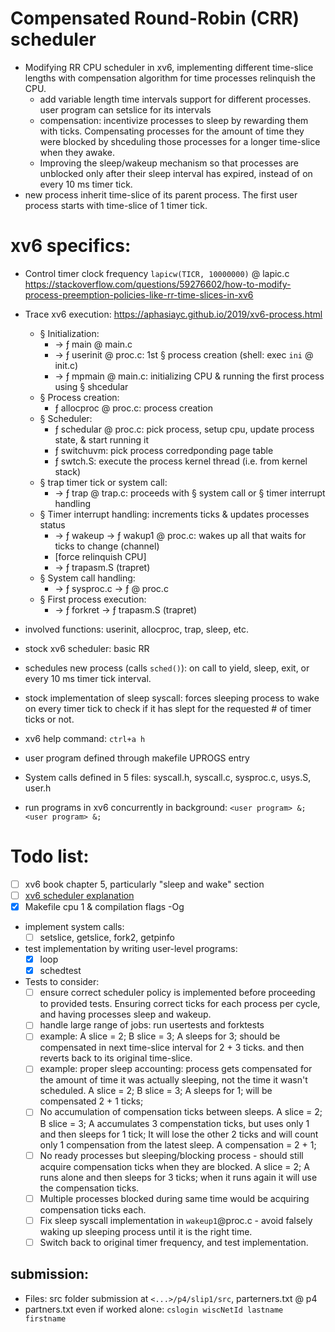 # Compensated Round-Robin (CRR) scheduler
- Modifying RR CPU scheduler in xv6, implementing different time-slice lengths with compensation algorithm for time processes relinquish the CPU.
  - add variable length time intervals support for different processes. user program can setslice for its intervals
  - compensation: incentivize processes to sleep by rewarding them with ticks. Compensating processes for the amount of time they were blocked by shceduling those processes for a longer time-slice when they awake.
  - Improving the sleep/wakeup mechanism so that processes are unblocked only after their sleep interval has expired, instead of on every 10 ms timer tick.
- new process inherit time-slice of its parent process. The first user process starts with time-slice of 1 timer tick.

# xv6 specifics: 
- Control timer clock frequency `lapicw(TICR, 10000000)` @ lapic.c
    https://stackoverflow.com/questions/59276602/how-to-modify-process-preemption-policies-like-rr-time-slices-in-xv6
- Trace xv6 execution:  https://aphasiayc.github.io/2019/xv6-process.html
  - § Initialization: 
    - → ƒ main @ main.c
    - → ƒ userinit @ proc.c: 1st § process creation (shell: exec `ini` @ init.c)
    - → ƒ mpmain @ main.c: initializing CPU & running the first process using § shcedular
  - § Process creation: 
    - ƒ allocproc @ proc.c: process creation
  - § Scheduler:
    - ƒ schedular @ proc.c: pick process, setup cpu, update process state, & start running it
    - ƒ switchuvm: pick process corredponding page table
    - ƒ swtch.S: execute the process kernel thread (i.e. from kernel stack)
  - § trap timer tick or system call: 
    - → ƒ trap @ trap.c: proceeds with § system call or § timer interrupt handling
  - § Timer interrupt handling: increments ticks & updates processes status
    - → ƒ wakeup → ƒ wakup1 @ proc.c: wakes up all that waits for ticks to change (channel)
    - [force relinquish CPU]
    - → ƒ trapasm.S (trapret)
  - § System call handling:
    - → ƒ sysproc.c → ƒ @ proc.c
  - § First process execution: 
    - → ƒ forkret → ƒ trapasm.S (trapret)

- involved functions: userinit, allocproc, trap, sleep, etc.
- stock xv6 scheduler: basic RR
- schedules new process (calls `sched()`): on call to yield, sleep, exit, or every 10 ms timer tick
interval.
- stock implementation of sleep syscall: forces sleeping process to wake on every timer tick to check if it has slept for the requested # of timer ticks or not. 

- xv6 help command: `ctrl+a h`
- user program defined through makefile UPROGS entry
- System calls defined in 5 files: syscall.h, syscall.c, sysproc.c, usys.S, user.h
- run programs in xv6 concurrently in background: `<user program> &; <user program> &;`

# Todo list:
- [ ] xv6 book chapter 5, particularly "sleep and wake" section
- [ ] [xv6 scheduler explanation ](https://www.youtube.com/watch?v=eYfeOT1QYmg)
- [x] Makefile cpu 1 & compilation flags -Og
- implement system calls: 
  - [ ] setslice, getslice, fork2, getpinfo
- test implementation by writing user-level programs: 
  - [x] loop
  - [x] schedtest
- Tests to consider: 
  - [ ] ensure correct scheduler policy is implemented before proceeding to provided tests. Ensuring correct ticks for each process per cycle, and having processes sleep and wakeup.
  - [ ] handle large range of jobs: run usertests and forktests
  - [ ] example: A slice = 2; B slice = 3; A sleeps for 3; should be compensated in next time-slice interval for 2 + 3 ticks. and then reverts back to its original time-slice.
  - [ ] example: proper sleep accounting: process gets compensated for the amount of time it was actually sleeping, not the time it wasn't scheduled. A slice = 2; B slice = 3; A sleeps for 1; will be compensated 2 + 1 ticks;
  - [ ] No accumulation of compensation ticks between sleeps. A slice = 2; B slice = 3; A accumulates 3 compenstation ticks, but uses only 1 and then sleeps for 1 tick; It will lose the other 2 ticks and will count only 1 compensation from the latest sleep. A compensation = 2 + 1;
  - [ ] No ready processes but sleeping/blocking process - should still acquire compensation ticks when they are blocked. A slice = 2; A runs alone and then sleeps for 3 ticks; when it runs again it will use the compensation ticks.
  - [ ] Multiple processes blocked during same time would be acquiring compensation ticks each.
  - [ ] Fix sleep syscall implementation in `wakeup1`@proc.c - avoid falsely waking up sleeping process until it is the right time.
  - [ ] Switch back to original timer frequency, and test implementation.

## submission: 
- Files: src folder submission at `<...>/p4/slip1/src`, parterners.txt @ p4 
- partners.txt even if worked alone: `cslogin wiscNetId lastname firstname`